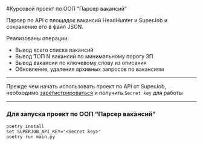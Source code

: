 

#Курсовой проект по ООП “Парсер вакансий”

Парсер по API с площадок вакансий HeadHunter и SuperJob и сохранение его в файл JSON.

 Реализованы операции:
* Вывод всего списка вакансий
* Вывод ТОП N вакансий по минимальному порогу ЗП
* Вывод вакансии по ключевому слову из описания
* Обновление, удаления архивных запросов по вакансиям

***
Прежде чем начать использовать проект по API от SuperJob, необходимо [зарегистрироваться](https://api.superjob.ru/register) и получить `Secret key` для работы
***
### Для запуска проект по ООП “Парсер вакансий”

    poetry install
    set SUPERJOB_API_KEY="<Secret key>"
    poetry run main.py

